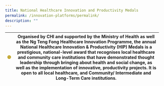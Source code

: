 ```yaml
---
title: National Healthcare Innovation and Productivity Medals
permalink: /innovation-platforms/permalink/
description: ""
---
```

<table class="table">
  <thead>
    <tr>
      <th scope="col"><img alt="CHI" src="/images/nhippic.png"></th>
      <th scope="col">Organised by CHI and supported by the Ministry of Health as well as the Ng Teng Fong Healthcare Innovation Programme, the annual National Healthcare Innovation &amp; Productivity (HIP) Medals is a prestigious, national-level award that recognises local healthcare and community care institutions that have demonstrated thought leadership through bringing about health and social change, as well as the implementation of innovative, productivity projects. It is open to all local healthcare, and Community/ Intermediate and Long-Term Care institutions.</th>

  </tr></thead>

</table>